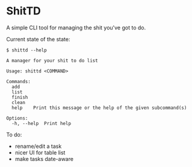 # ShitTD

A simple CLI tool for managing the shit you've got to do.

Current state of the state:

```
$ shittd --help

A manager for your shit to do list

Usage: shittd <COMMAND>

Commands:
  add
  list
  finish
  clean
  help    Print this message or the help of the given subcommand(s)

Options:
  -h, --help  Print help
```

To do:

* rename/edit a task
* nicer UI for table list
* make tasks date-aware
